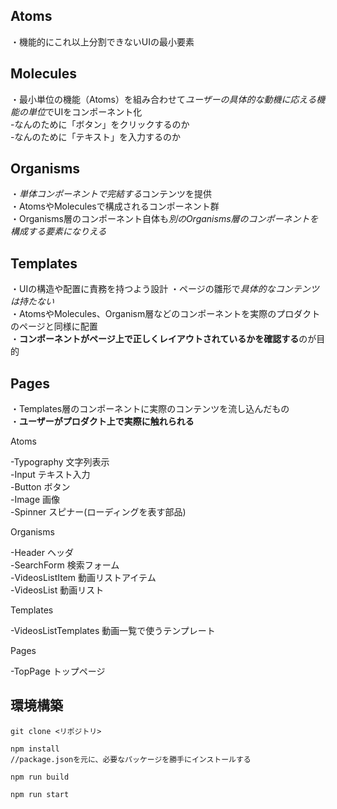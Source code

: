 ## Atoms  
・機能的にこれ以上分割できないUIの最小要素  
  

## Molecules  
・最小単位の機能（Atoms）を組み合わせて*ユーザーの具体的な動機に応える機能の単位*でUIをコンポーネント化   
 -なんのために「ボタン」をクリックするのか  
 -なんのために「テキスト」を入力するのか  
  

## Organisms  
・*単体コンポーネントで完結する*コンテンツを提供  
・AtomsやMoleculesで構成されるコンポーネント群  
・Organisms層のコンポーネント自体も*別のOrganisms層のコンポーネントを構成する要素になりえる*  
  

## Templates  
・UIの構造や配置に責務を持つよう設計
・ページの雛形で*具体的なコンテンツは持たない*  
・AtomsやMolecules、Organism層などのコンポーネントを実際のプロダクトのページと同様に配置   
・**コンポーネントがページ上で正しくレイアウトされているかを確認する**のが目的  
  

## Pages  
・Templates層のコンポーネントに実際のコンテンツを流し込んだもの  
・**ユーザーがプロダクト上で実際に触れられる**  
  
  

Atoms  
  
-Typography 文字列表示  
-Input テキスト入力  
-Button ボタン  
-Image 画像  
-Spinner スピナー(ローディングを表す部品)  
  
Organisms    
  
-Header ヘッダ  
-SearchForm 検索フォーム  
-VideosListItem 動画リストアイテム   
-VideosList 動画リスト  

Templates  
  
-VideosListTemplates 動画一覧で使うテンプレート  

Pages  
  
-TopPage トップページ  
  

## 環境構築  
  

```
git clone <リポジトリ>
```
  

```
npm install
//package.jsonを元に、必要なパッケージを勝手にインストールする
```
  
```
npm run build
```

```
npm run start
```
